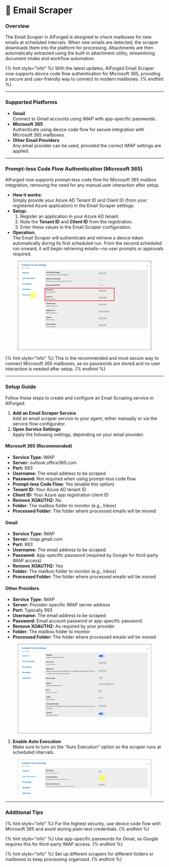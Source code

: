 # 📧 Email Scraper

### Overview

The Email Scraper in AIForged is designed to check mailboxes for new emails at scheduled intervals. When new emails are detected, the scraper downloads them into the platform for processing. Attachments are then automatically extracted using the built-in attachment utility, streamlining document intake and workflow automation.

{% hint style="info" %}
With the latest updates, AIForged Email Scraper now supports device code flow authentication for Microsoft 365, providing a secure and user-friendly way to connect to modern mailboxes.
{% endhint %}

***

### Supported Platforms

* **Gmail**\
  Connect to Gmail accounts using IMAP with app-specific passwords.
* **Microsoft 365**\
  Authenticate using device code flow for secure integration with Microsoft 365 mailboxes.
* **Other Email Providers**\
  Any email provider can be used, provided the correct IMAP settings are applied.

***

### Prompt-less Code Flow Authentication (Microsoft 365)

AIForged now supports prompt-less code flow for Microsoft 365 mailbox integration, removing the need for any manual user interaction after setup.

* **How it works:**\
  Simply provide your Azure AD Tenant ID and Client ID (from your registered Azure application) in the Email Scraper settings.
* **Setup:**
  1. Register an application in your Azure AD tenant.
  2. Note the **Tenant ID** and **Client ID** from the registration.
  3. Enter these values in the Email Scraper configuration.
* **Operation:**\
  The Email Scraper will authenticate and retrieve a device token automatically during its first scheduled run. From the second scheduled run onward, it will begin retrieving emails—no user prompts or approvals required.

<figure><img src="../../.gitbook/assets/image (1) (1).png" alt=""><figcaption></figcaption></figure>

{% hint style="info" %}
This is the recommended and most secure way to connect Microsoft 365 mailboxes, as no passwords are stored and no user interaction is needed after setup.
{% endhint %}

***

### Setup Guide

Follow these steps to create and configure an Email Scraping service in AIForged:

1. **Add an Email Scraper Service** \
   Add an email scraper service to your agent, either manually or via the service flow configurator.
2. **Open Service Settings**\
   Apply the following settings, depending on your email provider:

#### Microsoft 365 (Recommended)

* **Service Type:** IMAP
* **Server:** outlook.office365.com
* **Port:** 993
* **Username:** The email address to be scraped
* **Password:** Not required when using prompt-less code flow
* **Prompt-less Code Flow:** Yes (enable this option)
* **Tenant ID:** Your Azure AD tenant ID
* **Client ID:** Your Azure app registration client ID
* **Remove XOAUTH2:** No
* **Folder:** The mailbox folder to monitor (e.g., Inbox)
* **Processed Folder:** The folder where processed emails will be moved

#### Gmail

* **Service Type:** IMAP
* **Server:** imap.gmail.com
* **Port:** 993
* **Username:** The email address to be scraped
* **Password:** App-specific password (required by Google for third-party IMAP access)
* **Remove XOAUTH2:** Yes
* **Folder:** The mailbox folder to monitor (e.g., Inbox)
* **Processed Folder:** The folder where processed emails will be moved

#### Other Providers

* **Service Type:** IMAP
* **Server:** Provider-specific IMAP server address
* **Port:** Typically 993
* **Username:** The email address to be scraped
* **Password:** Email account password or app-specific password
* **Remove XOAUTH2:** As required by your provider
* **Folder:** The mailbox folder to monitor
* **Processed Folder:** The folder where processed emails will be moved

<figure><img src="../../.gitbook/assets/image (3) (1).png" alt=""><figcaption></figcaption></figure>



3. **Enable Auto Execution**\
   Make sure to turn on the "Auto Execution" option so the scraper runs at scheduled intervals.

<figure><img src="../../.gitbook/assets/image (2) (1).png" alt=""><figcaption></figcaption></figure>

***

### Additional Tips

{% hint style="info" %}
For the highest security, use device code flow with Microsoft 365 and avoid storing plain-text credentials.
{% endhint %}

{% hint style="info" %}
Use app-specific passwords for Gmail, as Google requires this for third-party IMAP access.
{% endhint %}

{% hint style="info" %}
Set up different scrapers for different folders or mailboxes to keep processing organized.
{% endhint %}
